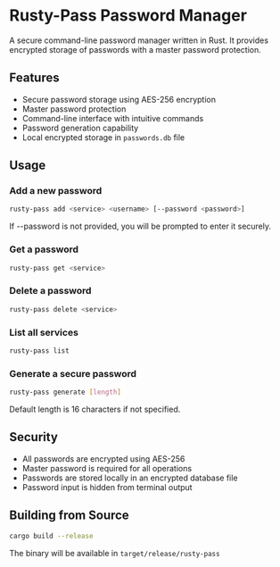 # Rusty-Pass Password Manager

A secure command-line password manager written in Rust. It provides encrypted storage of passwords with a master password protection.

## Features

- Secure password storage using AES-256 encryption
- Master password protection
- Command-line interface with intuitive commands
- Password generation capability
- Local encrypted storage in `passwords.db` file

## Usage

### Add a new password
```bash
rusty-pass add <service> <username> [--password <password>]
```
If --password is not provided, you will be prompted to enter it securely.

### Get a password
```bash
rusty-pass get <service>
```

### Delete a password
```bash
rusty-pass delete <service>
```

### List all services
```bash
rusty-pass list
```

### Generate a secure password
```bash
rusty-pass generate [length]
```
Default length is 16 characters if not specified.

## Security

- All passwords are encrypted using AES-256
- Master password is required for all operations
- Passwords are stored locally in an encrypted database file
- Password input is hidden from terminal output

## Building from Source

```bash
cargo build --release
```

The binary will be available in `target/release/rusty-pass`